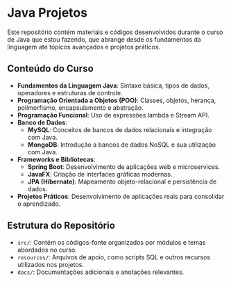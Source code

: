 # Java Projetos

Este repositório contém materiais e códigos desenvolvidos durante o curso de Java que estou fazendo, que abrange desde os fundamentos da linguagem até tópicos avançados e projetos práticos.

## Conteúdo do Curso

- **Fundamentos da Linguagem Java**: Sintaxe básica, tipos de dados, operadores e estruturas de controle.
- **Programação Orientada a Objetos (POO)**: Classes, objetos, herança, polimorfismo, encapsulamento e abstração.
- **Programação Funcional**: Uso de expressões lambda e Stream API.
- **Banco de Dados**:
  - **MySQL**: Conceitos de bancos de dados relacionais e integração com Java.
  - **MongoDB**: Introdução a bancos de dados NoSQL e sua utilização com Java.
- **Frameworks e Bibliotecas**:
  - **Spring Boot**: Desenvolvimento de aplicações web e microservices.
  - **JavaFX**: Criação de interfaces gráficas modernas.
  - **JPA (Hibernate)**: Mapeamento objeto-relacional e persistência de dados.
- **Projetos Práticos**: Desenvolvimento de aplicações reais para consolidar o aprendizado.

## Estrutura do Repositório

- `src/`: Contém os códigos-fonte organizados por módulos e temas abordados no curso.
- `resources/`: Arquivos de apoio, como scripts SQL e outros recursos utilizados nos projetos.
- `docs/`: Documentações adicionais e anotações relevantes.
